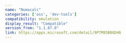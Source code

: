 ```yaml
---
name: "Numacalc"
categories: ['oss', 'dev-tools']
compatibility: emulation
display_result: "Compatible"
version_from: "1.1.87.0"
link: https://apps.microsoft.com/detail/9P7M85B0GD46
---
```

